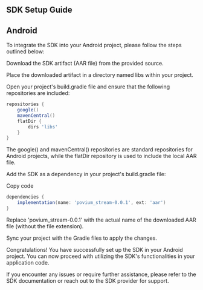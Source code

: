## SDK Setup Guide
## Android
To integrate the SDK into your Android project, please follow the steps outlined below:

Download the SDK artifact (AAR file) from the provided source.

Place the downloaded artifact in a directory named libs within your project.

Open your project's build.gradle file and ensure that the following repositories are included:

```groovy
repositories {
    google()
    mavenCentral()
    flatDir {
        dirs 'libs'
    }
}
```
The google() and mavenCentral() repositories are standard repositories for Android projects, while the flatDir repository is used to include the local AAR file.

Add the SDK as a dependency in your project's build.gradle file:

Copy code
```groovy
dependencies {
    implementation(name: 'povium_stream-0.0.1', ext: 'aar')
}
```
Replace 'povium_stream-0.0.1' with the actual name of the downloaded AAR file (without the file extension).

Sync your project with the Gradle files to apply the changes.

Congratulations! You have successfully set up the SDK in your Android project. You can now proceed with utilizing the SDK's functionalities in your application code.

If you encounter any issues or require further assistance, please refer to the SDK documentation or reach out to the SDK provider for support.
